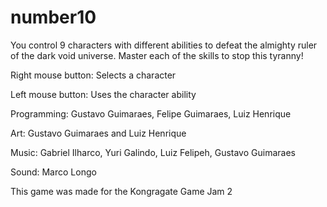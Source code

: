 # number10
You control 9 characters with different abilities to defeat the almighty ruler of the dark void universe. Master each of the skills to stop this tyranny!

Right mouse button: Selects a character

Left mouse button: Uses the character ability

Programming: Gustavo Guimaraes, Felipe Guimaraes, Luiz Henrique

Art: Gustavo Guimaraes and Luiz Henrique

Music: Gabriel Ilharco, Yuri Galindo, Luiz Felipeh, Gustavo Guimaraes

Sound: Marco Longo

This game was made for the Kongragate Game Jam 2

